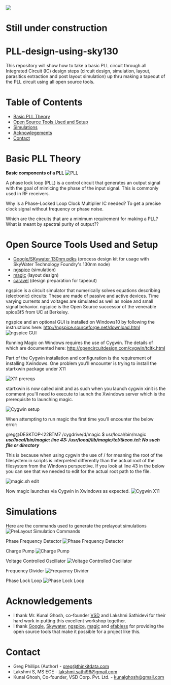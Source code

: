 <a href ="https://www.vlsisystemdesign.com/pll-design-using-sky130/"><img src =https://www.vlsisystemdesign.com/wp-content/uploads/2021/07/PLL-Workshop-Banner_efabless.png></a>
# Still under construction

# PLL-design-using-sky130
This repository will show how to take a basic PLL circuit through all Integrated Circuit (IC) design steps (circuit design, simulation, layout, parasitics extraction and post layout simulation) up thru making a tapeout of the PLL circuit using all open source tools.

# Table of Contents
- [Basic PLL Theory](#basic-pll-theory)
- [Open Source Tools Used and Setup](#open-source-tools-used-and-setup)
- [Simulations](#Simulations)
- [Acknowlegements](#Acknowledgements)
- [Contact](#Contact)

# Basic PLL Theory

<b>Basic components of a PLL</b>
![PLL](https://github.com/thinkitdata/pll-design-using-sky130/blob/main/images/PLL.PNG)

A phase lock loop (PLL) is a control circuit that generates an output signal with the goal of mimicing the phase of the input signal.  This is commonly used in RF receivers.

Why is a Phase-Locked Loop Clock Multiplier IC needed?
To get a precise clock signal without frequency or phase noise.

Which are the circuits that are a minimum requirement for making a PLL?
What is meant by spectral purity of output??

# Open Source Tools Used and Setup

* [Google/SKywater 130nm pdks](https://github.com/google/skywater-pdk) (process design kit for usage with SkyWater Technology Foundry's 130nm node) <br>
* [ngspice](http://ngspice.sourceforge.net/download.html) (simulation) <br>
* [magic](http://opencircuitdesign.com/magic/) (layout design) <br>
* [caravel](https://github.com/efabless/caravel) (design preparation for tapeout)
 
 ngspice is a circuit simulator that numerically solves equations describing (electronic) circuits: These are made of passive and active devices. Time varying currents and voltages are simulated as well as noise and small signal behavior. ngspice is the Open Source successor of the venerable spice3f5 from UC at Berkeley.
 
 ngspice and an optional GUI is installed on Windows10 by following the instructions here: http://ngspice.sourceforge.net/download.html
![ngspice GUI](https://github.com/thinkitdata/pll-design-using-sky130/blob/main/images/ngspiceGUI.png)



Running Magic on Windows requires the use of Cygwin.  The details of which are documented here: http://opencircuitdesign.com/cygwin/tcltk.html

Part of the Cygwin installation and configuration is the requirement of installing Xwindows.  One problem you'll encounter is trying to install the startxwin package under X11

 ![X11 prereqs](https://github.com/thinkitdata/pll-design-using-sky130/blob/main/images/X11reqs.png)

startxwin is now called xinit and as such when you launch cygwin xinit is the comment you'll need to execute to launch the Xwindows server which is the prerequisite to launching magic.
 
 ![Cygwin setup](https://github.com/thinkitdata/pll-design-using-sky130/blob/main/images/cygwinSetup.png)

When attempting to run magic the first time you'll encounter the below error:

greg@DESKTOP-I22BTM7 /cygdrive/d/magic
$ usr/local/bin/magic
<br>**_usr/local/bin/magic: line 43: /usr/local/lib/magic/tcl/tkcon.tcl: No such file or directory_**


This is because when using cygwin the use of / for meaning the root of the filesystem in scripts is interpreted differently than the actual root of the filesystem from the Windows perspective.  If you look at line 43 in the below you can see that we needed to edit for the actual root path to the file.

![magic.sh edit](https://github.com/thinkitdata/pll-design-using-sky130/blob/main/images/magicScriptEdit.png)

Now magic launches via Cygwin in Xwindows as expected.
![Cygwin X11](https://github.com/thinkitdata/pll-design-using-sky130/blob/main/images/cygwinXwindows.png)

# Simulations

 Here are the commands used to generate the prelayout simulations
![PreLayout Simulation Commands](https://github.com/thinkitdata/pll-design-using-sky130/blob/main/images/PreLayout_Sim_Cmds.PNG)
 
 Phase Frequency Detector
 ![Phase Frequency Detector](https://github.com/thinkitdata/pll-design-using-sky130/blob/main/images/PD_PreLayout.PNG)
 
 Charge Pump
 ![Charge Pump](https://github.com/thinkitdata/pll-design-using-sky130/blob/main/images/CP_PreLayout.PNG)
 
 Voltage Controlled Oscillator
 ![Voltage Controlled Oscillator](https://github.com/thinkitdata/pll-design-using-sky130/blob/main/images/VCO_PreLayout.PNG)
 
 Frequency Divider
 ![Frequency Divider](https://github.com/thinkitdata/pll-design-using-sky130/blob/main/images/FD_PreLayout.PNG)
 
 Phase Lock Loop
 ![Phase Lock Loop](https://github.com/thinkitdata/pll-design-using-sky130/blob/main/images/PLL_PreLayout.PNG)
 
# Acknowledgements

* I thank Mr. Kunal Ghosh, co-founder [VSD](https://www.vlsisystemdesign.com/) and Lakshmi Sathidevi for their hard work in putting this excellent workshop together.
* I thank [Google](https://github.com/google), [Skywater](https://www.skywatertechnology.com/), [ngspice](http://ngspice.sourceforge.net/), [magic](http://opencircuitdesign.com/magic/) and [efabless](https://efabless.com/) for providing the open source tools that make it possible for a project like this.

# Contact

* Greg Phillips (Author) - greg@thinkitdata.com
* Lakshmi S, MS ECE - lakshmi.sathi96@gmail.com
* Kunal Ghosh, Co-founder, VSD Corp. Pvt. Ltd. - kunalghosh@gmail.com
